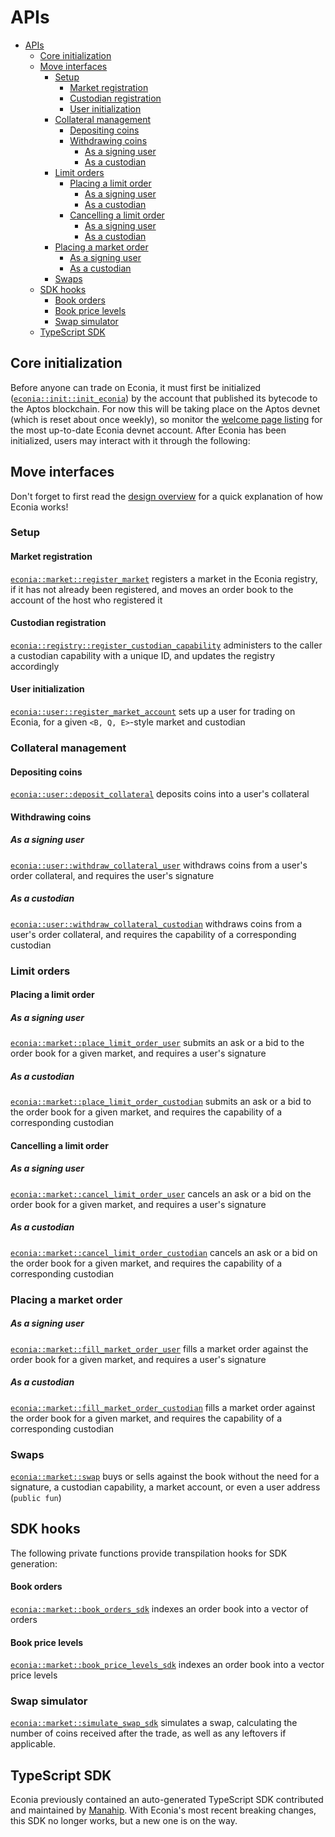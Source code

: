 # APIs

- [APIs](#apis)
  - [Core initialization](#core-initialization)
  - [Move interfaces](#move-interfaces)
    - [Setup](#setup)
      - [Market registration](#market-registration)
      - [Custodian registration](#custodian-registration)
      - [User initialization](#user-initialization)
    - [Collateral management](#collateral-management)
      - [Depositing coins](#depositing-coins)
      - [Withdrawing coins](#withdrawing-coins)
        - [As a signing user](#as-a-signing-user)
        - [As a custodian](#as-a-custodian)
    - [Limit orders](#limit-orders)
      - [Placing a limit order](#placing-a-limit-order)
        - [As a signing user](#as-a-signing-user-1)
        - [As a custodian](#as-a-custodian-1)
      - [Cancelling a limit order](#cancelling-a-limit-order)
        - [As a signing user](#as-a-signing-user-2)
        - [As a custodian](#as-a-custodian-2)
    - [Placing a market order](#placing-a-market-order)
        - [As a signing user](#as-a-signing-user-3)
        - [As a custodian](#as-a-custodian-3)
    - [Swaps](#swaps)
  - [SDK hooks](#sdk-hooks)
      - [Book orders](#book-orders)
      - [Book price levels](#book-price-levels)
    - [Swap simulator](#swap-simulator)
  - [TypeScript SDK](#typescript-sdk)

## Core initialization

Before anyone can trade on Econia, it must first be initialized ([`econia::init::init_econia`](../../src/move/econia/build/Econia/docs/init.md#0xc0deb00c_init_init_econia)) by the account that published its bytecode to the Aptos blockchain.
For now this will be taking place on the Aptos devnet (which is reset about once weekly), so monitor the [welcome page listing](welcome.md#devnet-account) for the most up-to-date Econia devnet account.
After Econia has been initialized, users may interact with it through the following:

## Move interfaces

Don't forget to first read the [design overview](https://econia.dev/design-overview) for a quick explanation of how Econia works!

### Setup

#### Market registration

[`econia::market::register_market`](../../src/move/econia/build/Econia/docs/market.md#0xc0deb00c_market_register_market) registers a market in the Econia registry, if it has not already been registered, and moves an order book to the account of the host who registered it

#### Custodian registration
[`econia::registry::register_custodian_capability`](../../src/move/econia/build/Econia/docs/registry.md#0xc0deb00c_registry_register_custodian_capability) administers to the caller a custodian capability with a unique ID, and updates the registry accordingly

#### User initialization

[`econia::user::register_market_account`](../../src/move/econia/build/Econia/docs/user.md#0xc0deb00c_user_register_market_account) sets up a user for trading on Econia, for a given `<B, Q, E>`-style market and custodian

### Collateral management

#### Depositing coins

[`econia::user::deposit_collateral`](../../src/move/econia/build/Econia/docs/user.md#0xc0deb00c_user_deposit_collateral) deposits coins into a user's collateral

#### Withdrawing coins

##### As a signing user

[`econia::user::withdraw_collateral_user`](../../src/move/econia/build/Econia/docs/user.md#0xc0deb00c_user_withdraw_collateral_user) withdraws coins from a user's order collateral, and requires the user's signature

##### As a custodian

[`econia::user::withdraw_collateral_custodian`](../../src/move/econia/build/Econia/docs/user.md#0xc0deb00c_user_withdraw_collateral_custodian) withdraws coins from a user's order collateral, and requires the capability of a corresponding custodian

### Limit orders

#### Placing a limit order

##### As a signing user

[`econia::market::place_limit_order_user`](../../src/move/econia/build/Econia/docs/market.md#0xc0deb00c_market_place_limit_order_user) submits an ask or a bid to the order book for a given market, and requires a user's signature

##### As a custodian

[`econia::market::place_limit_order_custodian`](../../src/move/econia/build/Econia/docs/market.md#0xc0deb00c_market_place_limit_order_custodian) submits an ask or a bid to the order book for a given market, and requires the capability of a corresponding custodian

#### Cancelling a limit order

##### As a signing user

[`econia::market::cancel_limit_order_user`](../../src/move/econia/build/Econia/docs/market.md#0xc0deb00c_market_cancel_limit_order_user) cancels an ask or a bid on the order book for a given market, and requires a user's signature

##### As a custodian

[`econia::market::cancel_limit_order_custodian`](../../src/move/econia/build/Econia/docs/market.md#0xc0deb00c_market_cancel_limit_order_custodian) cancels an ask or a bid on the order book for a given market, and requires the capability of a corresponding custodian

### Placing a market order

##### As a signing user

[`econia::market::fill_market_order_user`](../../src/move/econia/build/Econia/docs/market.md#0xc0deb00c_market_fill_market_order_user) fills a market order against the order book for a given market, and requires a user's signature

##### As a custodian

[`econia::market::fill_market_order_custodian`](../../src/move/econia/build/Econia/docs/market.md#0xc0deb00c_market_fill_market_order_custodian) fills a market order against the order book for a given market, and requires the capability of a corresponding custodian

### Swaps

[`econia::market::swap`](../../src/move/econia/build/Econia/docs/market.md#0xc0deb00c_market_swap) buys or sells against the book without the need for a signature, a custodian capability, a market account, or even a user address (`public fun`)

## SDK hooks

The following private functions provide transpilation hooks for SDK generation:

#### Book orders

[`econia::market::book_orders_sdk`](../../src/move/econia/build/Econia/docs/market.md#0xc0deb00c_market_book_orders_sdk) indexes an order book into a vector of orders

#### Book price levels

[`econia::market::book_price_levels_sdk`](../../src/move/econia/build/Econia/docs/market.md#0xc0deb00c_market_price_levels_sdk) indexes an order book into a vector price levels

### Swap simulator

[`econia::market::simulate_swap_sdk`](../../src/move/econia/build/Econia/docs/market.md#0xc0deb00c_market_simulate_swap_sdk) simulates a swap, calculating the number of coins received after the trade, as well as any leftovers if applicable.

## TypeScript SDK

Econia previously contained an auto-generated TypeScript SDK contributed and maintained by [Manahip](http:github.com/manahip).
With Econia's most recent breaking changes, this SDK no longer works, but a new one is on the way.